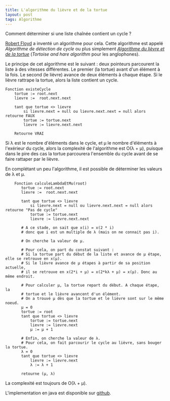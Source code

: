 ```yaml
---
title: L'algorithme du lièvre et de la tortue
layout: post
tags: Algorithme
---
```


Comment déterminer si une liste chaînée contient un cycle ?

[Robert Floyd](http://fr.wikipedia.org/wiki/Robert_Floyd) a inventé un algorithme pour cela. Cette algorithme est appelé *Algorithme de détection de cycle* ou plus simplement *[Algorithme du lièvre et de la tortue](http://fr.wikipedia.org/wiki/Algorithme_du_li%C3%A8vre_et_de_la_tortue)* (*Tortoise and hare algorithm* pour les anglophones).

Le principe de cet algorithme est le suivant : deux pointeurs parcourent la liste à des vitesses différentes. Le premier (la tortue) avant d'un élément à la fois. Le second (le lièvre) avance de deux éléments à chaque étape. Si le lièvre rattrape la tortue, alors la liste contient un cycle.

    Fonction existeCycle
        tortue := root.next
        lievre :=  root.next.next

        tant que tortue <> lievre
            si lievre.next = null ou lievre.next.next = null alors retourne FAUX
            tortue := tortue.next
            lievre := lievre.next.next

        Retourne VRAI

Si λ est le nombre d'éléments dans le cycle, et μ le nombre d'éléments à l'exérieur du cycle, alors la complexité de l'algorithme est O(λ + μ), puisque dans le pire des cas la tortue parcourera l'ensemble du cycle avant de se faire rattaper par le lièvre.

En complétant un peu l'algorithme, il est possible de déterminer les valeurs de λ et μ.

        Fonction calculeLambdaEtMu(root)
           tortue := root.next
           lievre :=  root.next.next

           tant que tortue <> lievre
               si lievre.next = null ou lievre.next.next = null alors retourne "Pas de cycle"
               tortue := tortue.next
               lievre := lievre.next.next

           # A ce stade, on sait que x(i) = x(2 * i)
           # donc que i est un multiple de λ (mais on ne connait pas i).

           # On cherche la valeur de μ.

           # Pour cela, on part du constat suivant :
           # Si la tortue part du début de la liste et avance de μ étape, elle se retrouve en x(μ).
           # Si le lièvre avance de μ étapes à partir de sa position actuelle,
           # il se retrouve en x(2*i + μ) = x(2*kλ + μ) = x(μ). Donc au même endroit.

           # Pour calculer μ, la tortue repart du début. A chaque étape, la
           # tortue et le lièvre avancent d'un élément.
           # On a trouvé μ dès que la tortue et le lièvre sont sur le même noeud.
           μ = 0
           tortue := root
           tant que tortue <> lievre
               tortue := tortue.next
               lievre := lievre.next
               μ := μ + 1

           # Enfin, on cherche la valeur de λ.
           # Pour cela, on fait parcourir le cycle au lièvre, sans bouger la tortue.
           λ = 0
           tant que tortue <> lievre
               lievre := lievre.next
               λ := λ + 1

           retourne (μ, λ)


La complexité est toujours de O(λ + μ).

L'implementation en java est disponible sur [github](https://github.com/OlivierBourgain/AlgoInJava/tree/master/src/com/obourgain/algo/tortoiseandhare).